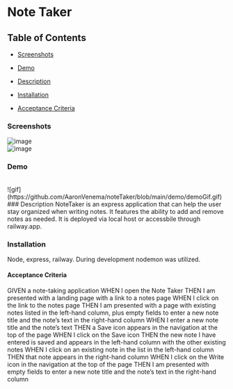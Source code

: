 # Note Taker

## Table of Contents
* [Screenshots](#Screenshots)

* [Demo](#Demo)

* [Description](#Description)

* [Installation](#Installation)

* [Acceptance Criteria](#Acceptance-Criteria)

### Screenshots
![image](https://user-images.githubusercontent.com/34764586/196578232-f47146d2-2b05-4055-902f-d962458120c0.png)
<br/>
![image](https://user-images.githubusercontent.com/34764586/196578739-78a6826d-2440-43fe-94ef-dcf30b0e26af.png)
<br/>

### Demo
<br/>
![gif](https://github.com/AaronVenema/noteTaker/blob/main/demo/demoGif.gif)
<br/>
### Description
NoteTaker is an express application that can help the user stay organized when writing notes. It features the ability to add and remove notes as needed. It is deployed via local host or accessbile through railway.app. 

### Installation
Node, express, railway. During development nodemon was utilized. 


#### Acceptance Criteria
GIVEN a note-taking application
WHEN I open the Note Taker
THEN I am presented with a landing page with a link to a notes page
WHEN I click on the link to the notes page
THEN I am presented with a page with existing notes listed in the left-hand column, plus empty fields to enter a new note title and the note’s text in the right-hand column
WHEN I enter a new note title and the note’s text
THEN a Save icon appears in the navigation at the top of the page
WHEN I click on the Save icon
THEN the new note I have entered is saved and appears in the left-hand column with the other existing notes
WHEN I click on an existing note in the list in the left-hand column
THEN that note appears in the right-hand column
WHEN I click on the Write icon in the navigation at the top of the page
THEN I am presented with empty fields to enter a new note title and the note’s text in the right-hand column

